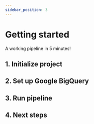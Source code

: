 ```yaml
---
sidebar_position: 3
---
```


# Getting started

A working pipeline in 5 minutes!

## 1. Initialize project

## 2. Set up Google BigQuery

## 3. Run pipeline

## 4. Next steps